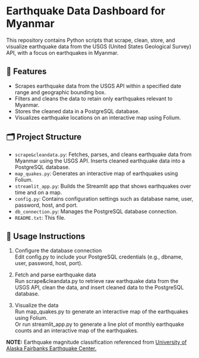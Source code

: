 # Earthquake Data Dashboard for Myanmar

This repository contains Python scripts that scrape, clean, store, and visualize earthquake data from the USGS (United States Geological Survey) API, with a focus on earthquakes in Myanmar.

## 📌 Features

- Scrapes earthquake data from the USGS API within a specified date range and geographic bounding box.
- Filters and cleans the data to retain only earthquakes relevant to Myanmar.
- Stores the cleaned data in a PostgreSQL database.
- Visualizes earthquake locations on an interactive map using Folium.

## 🗂️ Project Structure

- `scrape&cleandata.py`: Fetches, parses, and cleans earthquake data from Myanmar using the USGS API. Inserts cleaned earthquake data into a PostgreSQL database.
- `map_quakes.py`: Generates an interactive map of earthquakes using Folium.
- `streamlit_app.py`: Builds the Streamlit app that shows earthquakes over time and on a map.
- `config.py`: Contains configuration settings such as database name, user, password, host, and port.
- `db_connection.py`: Manages the PostgreSQL database connection.
- `README.txt`: This file.

## 🧪 Usage Instructions

1. Configure the database connection<br>
Edit config.py to include your PostgreSQL credentials (e.g., dbname, user, password, host, port).

2. Fetch and parse earthquake data<br>
Run scrape&cleandata.py to retrieve raw earthquake data from the USGS API, clean the data, and insert cleaned data to the PostgreSQL database.

3. Visualize the data<br>
Run map_quakes.py to generate an interactive map of the earthquakes using Folium.<br>
Or run streamlit_app.py to generate a line plot of monthly earthquake counts and an interactive map of the earthquakes.<br>

**NOTE:** Earthquake magnitude classification referenced from [University of Alaska Fairbanks Earthquake Center.](https://earthquake.alaska.edu/earthquake-magnitude-classes)

